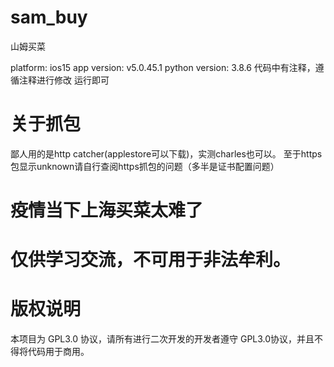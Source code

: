# sam_buy
山姆买菜

platform: ios15
app version: v5.0.45.1
python version: 3.8.6
代码中有注释，遵循注释进行修改 运行即可

# 关于抓包
鄙人用的是http catcher(applestore可以下载)，实测charles也可以。
至于https包显示unknown请自行查阅https抓包的问题（多半是证书配置问题）

# 疫情当下上海买菜太难了


# 仅供学习交流，不可用于非法牟利。
# 版权说明
本项目为 GPL3.0 协议，请所有进行二次开发的开发者遵守 GPL3.0协议，并且不得将代码用于商用。
